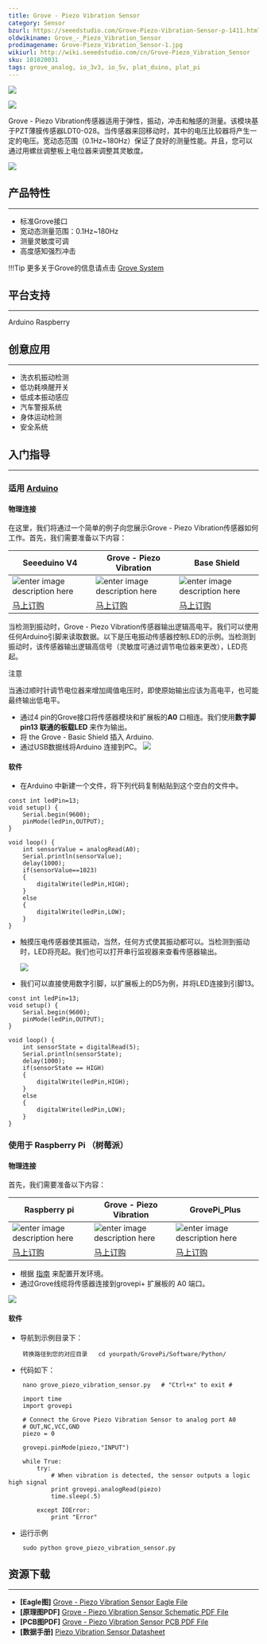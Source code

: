 ```yaml
---
title: Grove - Piezo Vibration Sensor
category: Sensor
bzurl: https://seeedstudio.com/Grove-Piezo-Vibration-Sensor-p-1411.html
oldwikiname: Grove_-_Piezo_Vibration_Sensor
prodimagename: Grove-Piezo_Vibration_Sensor-1.jpg
wikiurl: http://wiki.seeedstudio.com/cn/Grove-Piezo_Vibration_Sensor
sku: 101020031
tags: grove_analog, io_3v3, io_5v, plat_duino, plat_pi
---
```


![](https://raw.githubusercontent.com/SeeedDocument/Grove-Piezo_Vibration_Sensor/master/img/Grove-Piezo_Vibration_Sensor-1.jpg)

![](https://raw.githubusercontent.com/SeeedDocument/Grove-Piezo_Vibration_Sensor/master/img/Piezo_Vibration_Sensor_02.jpg)

Grove - Piezo Vibration传感器适用于弹性，振动，冲击和触感的测量。该模块基于PZT薄膜传感器LDT0-028。当传感器来回移动时，其中的电压比较器将产生一定的电压。宽动态范围（0.1Hz~180Hz）保证了良好的测量性能。并且，您可以通过用螺丝调整板上电位器来调整其灵敏度。

[![](https://github.com/SeeedDocument/wiki_chinese/raw/master/docs/images/click_to_buy.PNG)](https://item.taobao.com/item.htm?spm=a1z10.3-c.w4002-11172317909.14.5e478797sIcKyY&id=45553185547)

## 产品特性
--------

-   标准Grove接口
-   宽动态测量范围：0.1Hz~180Hz
-   测量灵敏度可调
-   高度感知强烈冲击

!!!Tip
    更多关于Grove的信息请点击 [Grove System](http://wiki.seeedstudio.com/cn/Grove_System/)

## 平台支持
-------------------
Arduino
Raspberry

## 创意应用
------------
- 洗衣机振动检测
- 低功耗唤醒开关
- 低成本振动感应
- 汽车警报系统
- 身体运动检测
- 安全系统

## 入门指导
-----

### 适用 [Arduino](/Arduino "Arduino")

#### 物理连接

在这里，我们将通过一个简单的例子向您展示Grove - Piezo Vibration传感器如何工作。首先，我们需要准备以下内容：



| Seeeduino V4 | Grove - Piezo Vibration | Base Shield |
|--------------|----------------------|-----------------|
|![enter image description here](https://raw.githubusercontent.com/SeeedDocument/Grove_Light_Sensor/master/images/gs_1.jpg)|![enter image description here](https://github.com/SeeedDocument/Grove-Piezo_Vibration_Sensor/raw/master/img/Piezo%20vibration%20sensor_s.jpg)|![enter image description here](https://raw.githubusercontent.com/SeeedDocument/Grove_Light_Sensor/master/images/gs_4.jpg)|
|[马上订购](https://item.taobao.com/item.htm?spm=a1z10.5-c.w5001-14920381017.3.24d7e03a9gi7Am&id=45721222112&qq-pf-to=pcqq.c2c&scene=taobao_shop)|[马上订购](https://item.taobao.com/item.htm?spm=a1z10.5-c.w4002-11172345288.14.65ebe8d8M8ajJY&id=45490731880)|[马上订购](https://item.taobao.com/item.htm?spm=a1z10.3-c.w4002-11172317909.14.5e478797sIcKyY&id=45553185547)|

当检测到振动时，Grove - Piezo Vibration传感器输出逻辑高电平。我们可以使用任何Arduino引脚来读取数据。以下是压电振动传感器控制LED的示例。当检测到振动时，该传感器输出逻辑高信号（灵敏度可通过调节电位器来更改），LED亮起。

<div class="admonition note">
<p class="admonition-title">注意</p>
当通过顺时针调节电位器来增加阈值电压时，即使原始输出应该为高电平，也可能最终输出低电平。
</div>



 - 通过4 pin的Grove接口将传感器模块和扩展板的**A0** 口相连。我们使用**数字脚 pin13 联通的板载LED** 来作为输出。
 - 将 the Grove - Basic Shield 插入 Arduino.
 - 通过USB数据线将Arduino 连接到PC。
![](https://github.com/SeeedDocument/Grove-Piezo_Vibration_Sensor/raw/master/img/piezo%20vibration%20connection.jpg)

#### 软件

- 在Arduino 中新建一个文件，将下列代码复制粘贴到这个空白的文件中。

```
const int ledPin=13;
void setup() {
    Serial.begin(9600);
    pinMode(ledPin,OUTPUT);
}

void loop() {
    int sensorValue = analogRead(A0);
    Serial.println(sensorValue);
    delay(1000);
    if(sensorValue==1023)
    {
        digitalWrite(ledPin,HIGH);
    }
    else
    {
        digitalWrite(ledPin,LOW);
    }
}
```
- 触摸压电传感器使其振动，当然，任何方式使其振动都可以。当检测到振动时，LED将亮起。我们也可以打开串行监视器来查看传感器输出。

  ![](https://raw.githubusercontent.com/SeeedDocument/Grove-Piezo_Vibration_Sensor/master/img/Grove-Piezo_Vibration_Sensor.jpg)

- 我们可以直接使用数字引脚，以扩展板上的D5为例，并将LED连接到引脚13。

```
const int ledPin=13;
void setup() {
    Serial.begin(9600);
    pinMode(ledPin,OUTPUT);
}

void loop() {
    int sensorState = digitalRead(5);
    Serial.println(sensorState);
    delay(1000);
    if(sensorState == HIGH)
    {
        digitalWrite(ledPin,HIGH);
    }
    else
    {
        digitalWrite(ledPin,LOW);
    }
}
```

### 使用于 Raspberry Pi （树莓派）

#### 物理连接
首先，我们需要准备以下内容：

| Raspberry pi | Grove - Piezo Vibration | GrovePi_Plus |
|--------------|-------------|-----------------|
|![enter image description here](https://github.com/SeeedDocument/Grove-Temperature_and_Humidity_Sensor_Pro/raw/master/img/pi.jpg)|![enter image description here](https://github.com/SeeedDocument/Grove-Piezo_Vibration_Sensor/raw/master/img/Piezo%20vibration%20sensor_s.jpg)|![enter image description here](https://github.com/SeeedDocument/Grove-Temperature_and_Humidity_Sensor_Pro/raw/master/img/grovepi%2B.jpg)|
|[马上订购](https://item.taobao.com/item.htm?spm=a1z10.3-c.w4002-11172317909.9.5e478797F03vQV&id=528322046763)|[马上订购](https://item.taobao.com/item.htm?spm=a1z10.5-c.w4002-11172345288.14.65ebe8d8M8ajJY&id=45490731880)|[马上订购](https://item.taobao.com/item.htm?spm=a1z10.3-c.w4002-11172317909.9.5e4787971UMLf1&id=45506190895)|

- 根据 [指南](http://wiki.seeedstudio.com/cn/GrovePi_Plus/) 来配置开发环境。
- 通过Grove线缆将传感器连接到grovepi+ 扩展板的 A0 端口。

![](https://github.com/SeeedDocument/Grove-Piezo_Vibration_Sensor/raw/master/img/grove%20connection.jpg)

#### 软件

- 导航到示例目录下：

```
    转换路径到您的对应目录   cd yourpath/GrovePi/Software/Python/
```
-   代码如下：
```
    nano grove_piezo_vibration_sensor.py   # "Ctrl+x" to exit #
```
```
    import time
    import grovepi

    # Connect the Grove Piezo Vibration Sensor to analog port A0
    # OUT,NC,VCC,GND
    piezo = 0

    grovepi.pinMode(piezo,"INPUT")

    while True:
        try:
            # When vibration is detected, the sensor outputs a logic high signal
            print grovepi.analogRead(piezo)
            time.sleep(.5)

        except IOError:
            print "Error"
```

- 运行示例
```
    sudo python grove_piezo_vibration_sensor.py
```

## 资源下载
---------

- **[Eagle图]** [Grove - Piezo Vibration Sensor Eagle File](https://raw.githubusercontent.com/SeeedDocument/Grove-Piezo_Vibration_Sensor/master/res/Eagle.zip)
- **[原理图PDF]** [Grove - Piezo Vibration Sensor Schematic PDF File](https://raw.githubusercontent.com/SeeedDocument/Grove-Piezo_Vibration_Sensor/master/res/Gvove-Piezo_Vibration_Sensor.pdf)
- **[PCB图PDF]** [Grove - Piezo Vibration Sensor PCB PDF File](https://github.com/SeeedDocument/Grove-Piezo_Vibration_Sensor/raw/master/res/Gvove%20-%20Piezo%20Vibration%20Sensor%20v1.1%20PCB.pdf)
- **[数据手册]** [Piezo Vibration Sensor Datasheet](https://raw.githubusercontent.com/SeeedDocument/Grove-Piezo_Vibration_Sensor/master/res/Piezo_Vibration_Sensor.pdf)


<!-- This Markdown file was created from http://www.seeedstudio.com/wiki/Grove_-_Piezo_Vibration_Sensor -->
